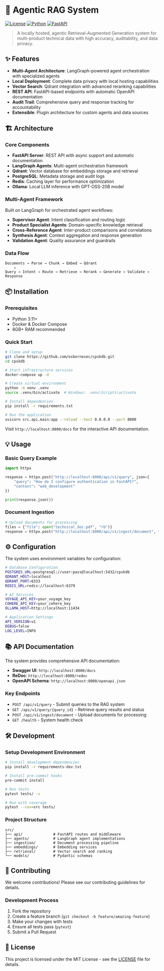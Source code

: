 # 🤖 Agentic RAG System

[![License](https://img.shields.io/badge/license-MIT-blue.svg)](LICENSE)
[![Python](https://img.shields.io/badge/python-3.11+-blue.svg)](https://python.org)
[![FastAPI](https://img.shields.io/badge/FastAPI-0.100+-green.svg)](https://fastapi.tiangolo.com)

> A locally hosted, agentic Retrieval-Augmented Generation system for multi-product technical data with high accuracy, auditability, and data privacy.

## ✨ Features

- **Multi-Agent Architecture**: LangGraph-powered agent orchestration with specialized agents
- **Local Deployment**: Complete data privacy with local hosting capabilities
- **Vector Search**: Qdrant integration with advanced reranking capabilities
- **REST API**: FastAPI-based endpoints with automatic OpenAPI documentation
- **Audit Trail**: Comprehensive query and response tracking for accountability
- **Extensible**: Plugin architecture for custom agents and data sources

## 🏗️ Architecture

### Core Components
- **FastAPI Server**: REST API with async support and automatic documentation
- **LangGraph Agents**: Multi-agent orchestration framework
- **Qdrant**: Vector database for embeddings storage and retrieval
- **PostgreSQL**: Metadata storage and audit logs
- **Redis**: Caching layer for performance optimization
- **Ollama**: Local LLM inference with GPT-OSS-20B model

### Multi-Agent Framework
Built on LangGraph for orchestrated agent workflows:

- **Supervisor Agent**: Intent classification and routing logic
- **Product Specialist Agents**: Domain-specific knowledge retrieval
- **Cross-Reference Agent**: Inter-product comparisons and correlations
- **Synthesis Agent**: Context aggregation and response generation
- **Validation Agent**: Quality assurance and guardrails

### Data Flow
```
Documents → Parse → Chunk → Embed → Qdrant
    ↓
Query → Intent → Route → Retrieve → Rerank → Generate → Validate → Response
```

## 📦 Installation

### Prerequisites
- Python 3.11+
- Docker & Docker Compose
- 8GB+ RAM recommended

### Quick Start
```bash
# Clone and setup
git clone https://github.com/osbornesec/cpskdb.git
cd cpskdb

# Start infrastructure services
docker-compose up -d

# Create virtual environment
python -m venv .venv
source .venv/bin/activate  # Windows: .venv\Scripts\activate

# Install dependencies
pip install -r requirements.txt

# Run the application
uvicorn src.api.main:app --reload --host 0.0.0.0 --port 8000
```

Visit `http://localhost:8000/docs` for the interactive API documentation.

## 💡 Usage

### Basic Query Example
```python
import httpx

response = httpx.post("http://localhost:8000/api/v1/query", json={
    "query": "How do I configure authentication in FastAPI?",
    "context": "web_development"
})

print(response.json())
```

### Document Ingestion
```python
# Upload documents for processing
files = {"file": open("technical_doc.pdf", "rb")}
response = httpx.post("http://localhost:8000/api/v1/ingest/document", files=files)
```

## ⚙️ Configuration

The system uses environment variables for configuration:

```bash
# Database Configuration
POSTGRES_URL=postgresql://user:pass@localhost:5432/cpskdb
QDRANT_HOST=localhost
QDRANT_PORT=6333
REDIS_URL=redis://localhost:6379

# AI Services
VOYAGE_API_KEY=your_voyage_key
COHERE_API_KEY=your_cohere_key
OLLAMA_HOST=http://localhost:11434

# Application Settings
API_VERSION=v1
DEBUG=false
LOG_LEVEL=INFO
```

## 📚 API Documentation

The system provides comprehensive API documentation:
- **Swagger UI**: `http://localhost:8000/docs`
- **ReDoc**: `http://localhost:8000/redoc`
- **OpenAPI Schema**: `http://localhost:8000/openapi.json`

### Key Endpoints
- `POST /api/v1/query` - Submit queries to the RAG system
- `GET /api/v1/query/{query_id}` - Retrieve query results and status
- `POST /api/v1/ingest/document` - Upload documents for processing
- `GET /health` - System health check

## 🛠️ Development

### Setup Development Environment
```bash
# Install development dependencies
pip install -r requirements-dev.txt

# Install pre-commit hooks
pre-commit install

# Run tests
pytest tests/ -v

# Run with coverage
pytest --cov=src tests/
```

### Project Structure
```
src/
├── api/              # FastAPI routes and middleware
├── agents/           # LangGraph agent implementations
├── ingestion/        # Document processing pipeline
├── embeddings/       # Embedding services
├── retrieval/        # Vector search and ranking
└── models/           # Pydantic schemas
```

## 🤝 Contributing

We welcome contributions! Please see our contributing guidelines for details.

### Development Process
1. Fork the repository
2. Create a feature branch (`git checkout -b feature/amazing-feature`)
3. Make your changes with tests
4. Ensure all tests pass (`pytest`)
5. Submit a Pull Request

## 📄 License

This project is licensed under the MIT License - see the [LICENSE](LICENSE) file for details.